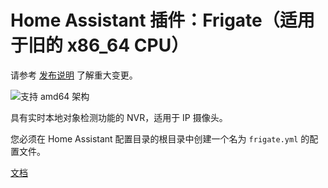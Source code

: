 # Home Assistant 插件：Frigate（适用于旧的 x86_64 CPU）

请参考 [发布说明](https://github.com/blakeblackshear/frigate/releases) 了解重大变更。

![支持 amd64 架构][amd64-shield]

具有实时本地对象检测功能的 NVR，适用于 IP 摄像头。

您必须在 Home Assistant 配置目录的根目录中创建一个名为 `frigate.yml` 的配置文件。

[文档](https://docs.frigate.video)

[amd64-shield]: https://img.shields.io/badge/amd64-yes-green.svg